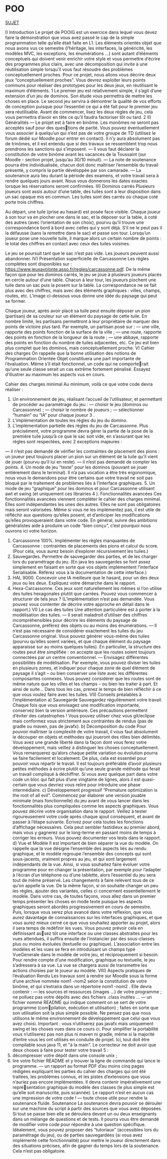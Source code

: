 # POO
[SUJET](https://moodle.u-paris.fr/pluginfile.php/1607110/mod_resource/content/1/projet_2022.pdf)


I) Introduction
Le projet de POOIG est un exercice dans lequel vous devez faire la démonstration que vous
avez passé le cap de la simple programmation telle qu’elle était faite en L1. Les éléments orientés
objet que nous avons vus ce semestre (l’héritage, les interfaces, la généricité, les modèles MVC,
les exceptions, les énumérations ...) sont autant d’éléments conceptuels qui doivent venir enrichir
votre style et vous permettre d’écrire des programmes plus clairs, avec une décomposition qui
invite à une réutilisation simple lorsqu’il vous faut résoudre des problèmes conceptuellement
proches.
Pour ce projet, nous allons vous décrire deux jeux “conceptuellement proches”. Vous devrez
exploiter leurs points communs pour réaliser des prototypes pour les deux jeux, en réutilisant le
maximum d’éléments. 1
Le premier jeu est relativement simple, il s’agit d’une extension d’un jeu de dominos. Son
étude vous permettra de mettre les choses en place. Le second jeu servira à démontrer la qualité
de vos efforts de conception puisque pour l’essentiel ce qui a été fait pour le premier jeu sera
réutilisable. Avant de commencer, lisez les deux règles de jeu, cela vous permettra d’avoir en tête
ce qu’il faudra factoriser tôt ou tard. 2
II) Généralités
— Le projet est à faire en binôme. Les monômes ne seront pas acceptés sauf pour des questions de parité. Vous pouvez éventuellement vous associer à quelqu’un qui n’est pas de
votre groupe de TD (utilisez le forum dédié sur Moodle pour entrer en contact). Il n’y
aura absolument pas de trinômes, et il est entendu que si des travaux se ressemblent trop
nous prendrons les sanctions qui s’imposent.
— Il vous faut déclarer la constitution de votre binôme avant les vacances de la Toussaint
(sur Moodle - section projet, jusqu’au 30/10 minuit).
— La note de soutenance pourra être individualisée, chacun doit donc maîtriser l’ensemble
du travail présenté, y compris la partie développée par son camarade.
— La soutenance aura lieu durant la période des examens, et votre travail sera à rendre
quelques jours avant. Nous vous donnerons les dates exactes lorsque les réservations seront
confirmées.
III) Dominos carrés
Plusieurs joueurs sont assis autour d’une table, des tuiles sont à leur disposition dans un sac
opaque mis en commun. Les tuiles sont des carrés où chaque coté porte trois chiffres.


Au départ, une tuile (prise au hasard) est posée face visible. Chaque joueur à son tour va en
piocher une dans le sac, et la déposer sur la table, à coté des autres (avec l’orientation de son
choix), pourvu qu’il trouve une correspondance bord à bord avec celles qui y sont déjà. S’il ne
le peut pas il la défausse (sans la remettre dans le sac) et passe son tour. Lorsqu’un joueur pose
une nouvelle tuile, il marque alors un certain nombre de points : le total des chiffres en contact
avec ceux des tuiles voisines.


Le jeu se poursuit tant que le sac n’est pas vide. Les joueurs peuvent aussi abandonner.
IV) Présentation superficielle de Carcassonne
Les règles complètes sont disponibles sur :
https://www.jeuxavolonte.asso.fr/regles/carcassonne.pdf.
De la même façon que pour les dominos carrés, le jeu se joue à plusieurs joueurs placés en
cercle autour d’une table. Chacun à leur tour, les joueurs piochent une tuile dans un sac puis la
posent sur la table. La correspondance ne se fait plus avec des chiffres, mais avec des éléments
graphiques : villes, champs, routes, etc. L’image ci-dessous vous donne une idée du paysage qui
peut se former.

Chaque joueur, après avoir placé sa tuile peut ensuite déposer un pion (partisan) de sa
couleur sur un élément du paysage de cette tuile. En nombre limité, les partisans permettront à
leur propriétaire de marquer des points de victoire plus tard. Par exemple, un partisan posé sur :
— une ville, rapporte des points fonction de la surface de la ville ;
— une route, rapporte des points en fonction de la longueur de la route ;
— une abbaye, rapporte des points en fonction du nombre de tuiles adjacentes, etc.
Ce jeu est bien plus complet que les dominos, mais conceptuellement proche.
V) Cahier des charges
On rappelle que la bonne utilisation des notions de Programmation Orientée Objet constituera une part importante de l’évaluation. Même s’il était fonctionnel, un code qui ne comporterait qu’une seule classe serait un cas extrême fortement pénalisé. Essayez d’illustrer au maximum
les aspects vus en cours.


Cahier des charges minimal
Au minimum, voilà ce que votre code devra réaliser :
1. Un environnement de jeu, réalisant l’accueil de l’utilisateur, et permettant de procéder au
paramétrage du jeu :
— choisir le jeu (dominos ou Carcassonne) ;
— choisir le nombre de joueurs ;
— sélectionner “humain” ou “IA” pour chaque joueur 3
.
2. L’implémentation de toutes les règles du jeu du domino.
3. L’implémentation partielle des règles du jeu de Carcassonne. Plus précisément, votre
programme devra gérer la partie de la pose de la première tuile jusqu’à ce que le sac soit
vide, en s’assurant que les règles sont respectées, avec 2 exceptions majeures :

— il n’est pas demandé de vérifier les contraintes de placement des pions : un joueur peut
toujours placer un pion sur un élément de la tuile qu’il vient de jouer (pourvu qu’il
lui en reste).
— il n’est pas demandé de compter les points.
4. Un mode de jeu “texte” pour les dominos (pouvant se jouer entièrement dans le terminal).
Il n’a pas vocation a être très ergonomique, nous vous le demandons pour être certains que
votre travail ne soit pas bloqué par le traitement de problèmes liés à l’interface graphiques.
5. Un mode de jeu “graphique” pour les dominos et pour Carcassonne utilisant awt et swing
(et uniquement ces librairies 4
).
Fonctionnalités avancées
Ces fonctionnalités avancées viennent compléter le cahier des charges minimal. Elles sont
indépendantes les unes des autres. Elles ne sont pas obligatoires mais seront valorisées.
Même si vous ne les implémentez pas, il est utile de réfléchir aux questions qu’elles posent,
et d’anticiper les modifications qu’elles provoqueraient dans votre code. En général, suivre des
ambitions généralistes aide à produire un code “bien conçu”, c’est pourquoi nous ouvrons ici votre
horizon.
1. Carcassonne 100%. Implémenter les règles manquantes de Carcassonne : contraintes
de placements des pions et calcul du score. (Pour cela, vous aurez besoin d’explorer récursivement les tuiles.)
2. Sauvegardes. Permettre de sauvegarder des parties, et de les charger lors du paramétrage
du jeu. (En java les sauvegardes se font assez simplement en faisant en sorte que vos
objets implémentent l’interface Serialisable. Référez vous à la documentation de cette
interface.)
3. HAL 9000. Concevoir une IA meilleure que le hasard, pour un des deux jeux ou les deux.
Expliquez votre démarche dans le rapport.
4. Hexa-Carcassonne. Ces jeux sont naturellement les mêmes si l’on utilise des tuiles
hexagonales plutôt que carrées. Pouvez vous commencer à structurer de tels jeux ? (L’implémentation n’est pas demandée. Vous pouvez vous contenter de décrire votre approche
en détail dans le rapport.)
VI) Le cas des tuiles
Une attention particulière est à porter à la modélisation des tuiles.
— Il serait maladroit d’utiliser des chiffres incompréhensibles pour décrire les éléments du
paysage de Carcassonne, préférez des objets ou au moins des énumérations.
— Il n’est pas nécessaire de considérer exactement les tuiles du jeu Carcassonne original.
Vous pouvez générer vous-même des tuiles (pourvu qu’elles soient variées, et que chaque
élément du paysage apparaisse sur au moins quelques tuiles). En particulier, la structure
des routes peut être simplifiée : on accepte que les routes soient toujours connectées par
un centre conventionnel.
— Envisagez différentes possibilités de modélisation. Par exemple, vous pouvez diviser les
tuiles en plusieurs zones, et indiquer pour chaque zone de quel élément de paysage il
s’agit – ou bien conserver une liste avec les différentes composantes connexes. Vous pouvez
considérer que les routes sont de même nature que les villes et les champs – ou bien les
traiter à part. Et ainsi de suite...
Dans tous les cas, prenez le temps de bien réfléchir à ce que vous voulez faire avec les tuiles.
VII) Conseils préalables à l’implémentation
a) Sauvegarde
Sauvegardez régulièrement votre travail. Chaque fois que vous envisagez une modification
importante, conservez bien la version antérieure. Ces précautions permettent d’éviter des catastrophes ! Vous pouvez utiliser chez vous git/eclipse mais conformez vous strictement aux
contraintes de rendus (pas de gradle ou maven, pas de javafx).
b) Décomposition du code
Pour pouvoir maîtriser la complexité de votre travail, il vous faut absolument le découper en
objets et méthodes qui joueront des rôles bien délimités. Vous avez une grande liberté dans la
façon dont vous ferez votre développement, mais veillez à distinguer les choses conceptuellement.
Vous remarquerez qu’alors chaque petite variation ou évolution pourra se faire facilement et
localement. De plus, cela est essentiel pour pouvoir vous répartir le travail.
Il est toujours préférable d’avoir plusieurs petites méthodes à écrire plutôt qu’une seule grande
méthode qui ferait un travail compliqué à déchiffrer. Si vous avez quelque part dans votre code
un bloc qui fait plus d’une vingtaine de lignes, alors il est quasi-certain que vous devriez vous
relire pour introduire une phase intermédiaire.
c) Développement progressif
“Premature optimization is the root of all evil”. Commencez par élaborer une version jouable
minimale (mais fonctionnelle) du jeu avant de vous lancer dans les fonctionnalités plus compliquées comme les aspects graphiques. Vous pouvez décrire votre organisation dans le rapport.
Veillez à tester rigoureusement votre code après chaque ajout conséquent, et avant de passer à
l’étape suivante. Écrivez pour cela toutes les fonctions d’affichage nécessaires. Cela peut sembler
fastidieux au premier abord, mais vous y gagnerez sur le long-terme en passant moins de temps
à corriger les erreurs. Vous pouvez documenter vos tests dans le rapport.
d) Vue et Modèle
Il est important de bien séparer la vue du modèle. On rappelle que la vue désigne l’ensemble
des aspects liés au rendu graphique, et le modèle regroupe l’ensemble des concepts qui sont
sous-jacents, vraiment propres au jeu, et qui sont largement indépendants de la vue.
Ainsi, si vous souhaitez faire évoluer votre programme pour en changer la présentation, par
exemple pour l’adapter à l’écran d’un téléphone ou d’une tablette, alors l’essentiel du jeu sera
tout de même préservé. Les changements à faire relèvent tous de ce qu’on appelle la vue. De la
même façon, si on souhaite changer un peu les règles, ajouter des variantes, celles ci concernent
essentiellement le modèle.
Dans votre cas, de toutes façons, vous allez dans un premier temps présenter les choses en
mode texte puisque les aspects graphiques seront abordés progressivement en cours de semestre.
Puis, lorsque vous serez plus avancé dans votre réflexion, que vous aurez davantage de connaissances sur les interfaces graphiques, et que vous aurez mieux cerné ce que vous souhaitez apporter au projet, alors il sera temps de redéfinir les vues. Vous pouvez prévoir cela en définissant assez tôt une interface ou une classes abstraites pour les vues attendues, il suffira ensuite
de l’instancier par des sous-classes plus ou moins évoluées (textuelle ou graphique). L’association
entre les modèles et les vues se fera en introduisant un champs typé VueGenerale dans le modèle
de votre jeu, et réciproquement si besoin. Pour rendre compte d’une modification, graphique ou
textuelle, le jeu s’adressera à sa vue. La vue se chargera aussi de transmettre les actions choisies
par le joueur au modèle.
VIII) Aspects pratiques de l’évaluation
Rendu
Les travaux sont à rendre sur Moodle sous la forme d’une archive nommée nom1 -nom2 selon
la constitution de votre binôme, et qui s’extraira dans un répertoire nom1 -nom2 . Elle devra
contenir :
— les sources et ressources (images ...) de votre programme ; ne polluez pas votre dépôts
avec des fichiers .class inutiles ...
— un fichier nommé README qui indique comment on se sert de votre programme (compilation, exécution et utilisation) ; faites en sorte que son utilisation soit la plus simple
possible. Ne pensez pas que nous utilisons le même environnement de développement que
celui que vous avez choisi. Important : vous n’utiliserez pas javafx mais uniquement
swing et les choses vues dans ce cours ci. Pour simplifier la portabilité vous n’utiliserez
pas non plus ni maven ni gradle, même si la majorité d’entre vous les ont utilisés en
conduite de projet. Ici, tout doit être compilable sous java 11, et "à la main".
Le correcteur ne doit avoir que deux choses à faire pour tester votre travail 5
:
1. décompresser votre dépôt dans une console unix ;
2. lire votre fichier README et y trouver la ligne de commande qui lance le programme.
— un rapport au format PDF d’au moins cinq pages rédigées expliquant les parties du
cahier des charges qui ont été traitées, les problèmes connus, et les pistes d’extensions
que vous n’auriez pas encore implémentées. Il devra contenir impérativement une représentation graphique du modèle des classes (le plus simple est qu’elle soit manuscrite, puis
scannée). Le rapport n’est en aucun cas une impression de votre code !
— toute chose utile pour rendre la soutenance fluide.
Soutenance
La soutenance devra pouvoir se dérouler sur une machine du script à partir des sources que
vous avez déposées. Si tout se passe bien elle se déroulera devant un ou deux enseignants dans
un mélange de questions et de tests. Il pourra vous être demandé de modifier votre code pour
répondre à une question spécifique.
Idéalement, vous pouvez proposer des “tutoriaux” (accessibles lors du paramétrage du jeu),
ou de parties sauvegardées (si vous avez implémenté cette fonctionnalité) pour mettre le joueur
directement dans des situations précises, afin de gagner du temps lors de la soutenance. Cela
n’est pas obligatoire.
